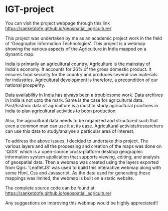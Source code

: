 # IGT-project


You can visit the project webpage through this link
https://sanketdofe.github.io/geospatial_agriculture/

This project was undertaken by me as an academic project work in the field of 'Geographic Information Technologies'. This project is a webmap showing the various aspects of the Agriculture in India mapped on a dynamic map.


India is primarily an agricultural country. Agriculture is the mainstay of India's economy. It accounts for 26% of the gross domestic product. It ensures food security for the country and produces several raw materials for industries. Agricultural development is therefore, a precondition of our national prosperity.


Data availability in India has always been a troublesome work. Data archives in India is not upto the mark. Same is the case for agricultural data. Past/historic data of agriculture is a must to study agricultural practices in India to plan agricultural activities to boon production.

Also, the agricultural data needs to be organized and structured such that even a common man can use it at its ease. Agricultural activists/researchers can use this data to study/analyse a particular area of interest.

To address the above issues, I decided to undertake this project. The various layers and all the processing and creation of the maps was done on 'QGIS' which is a open-source cross-platform desktop geographic information system application that supports viewing, editing, and analysis of geospatial data. Then a webmap was created using the layers exported from Qgis. 'LeafletJS' was used to build this interactive webmap along with some Html, Css and Javascript. As the data used for generating these mappings was limited, the webmap is built on a static website.


The complete source code can be found at: https://sanketdofe.github.io/geospatial_agriculture/

Any suggestions on improving this webmap would be highly appreciated!!
